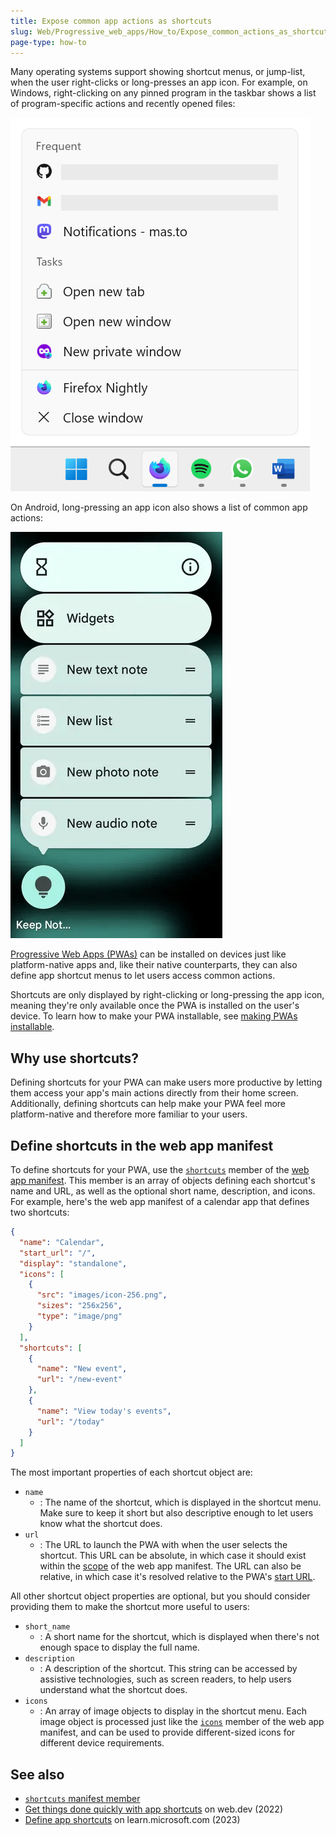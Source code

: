 ```yaml
---
title: Expose common app actions as shortcuts
slug: Web/Progressive_web_apps/How_to/Expose_common_actions_as_shortcuts
page-type: how-to
---
```




Many operating systems support showing shortcut menus, or jump-list, when the user right-clicks or long-presses an app icon. For example, on Windows, right-clicking on any pinned program in the taskbar shows a list of program-specific actions and recently opened files:

![The task bar in Windows, showing several pinned apps. The Firefox app icon was right-clicked, and the jump list is displayed, showing frequent tabs and common tasks](./jump-list.png)

On Android, long-pressing an app icon also shows a list of common app actions:

![The Android app launcher, showing an app icon that's been long-pressed. The shortcut menu is displayed, showing common actions](./android-shortcuts.png)

[Progressive Web Apps (PWAs)](/Web/Progressive_web_apps) can be installed on devices just like platform-native apps and, like their native counterparts, they can also define app shortcut menus to let users access common actions.

Shortcuts are only displayed by right-clicking or long-pressing the app icon, meaning they're only available once the PWA is installed on the user's device. To learn how to make your PWA installable, see [making PWAs installable](/Web/Progressive_web_apps/Guides/Making_PWAs_installable).

## Why use shortcuts?

Defining shortcuts for your PWA can make users more productive by letting them access your app's main actions directly from their home screen. Additionally, defining shortcuts can help make your PWA feel more platform-native and therefore more familiar to your users.

## Define shortcuts in the web app manifest

To define shortcuts for your PWA, use the [`shortcuts`](/Web/Manifest/shortcuts) member of the [web app manifest](/Web/Manifest). This member is an array of objects defining each shortcut's name and URL, as well as the optional short name, description, and icons. For example, here's the web app manifest of a calendar app that defines two shortcuts:

```json
{
  "name": "Calendar",
  "start_url": "/",
  "display": "standalone",
  "icons": [
    {
      "src": "images/icon-256.png",
      "sizes": "256x256",
      "type": "image/png"
    }
  ],
  "shortcuts": [
    {
      "name": "New event",
      "url": "/new-event"
    },
    {
      "name": "View today's events",
      "url": "/today"
    }
  ]
}
```

The most important properties of each shortcut object are:

- `name`
  - : The name of the shortcut, which is displayed in the shortcut menu. Make sure to keep it short but also descriptive enough to let users know what the shortcut does.
- `url`
  - : The URL to launch the PWA with when the user selects the shortcut. This URL can be absolute, in which case it should exist within the [scope](/Web/Manifest/scope) of the web app manifest. The URL can also be relative, in which case it's resolved relative to the PWA's [start URL](/Web/Manifest/start_url).

All other shortcut object properties are optional, but you should consider providing them to make the shortcut more useful to users:

- `short_name`
  - : A short name for the shortcut, which is displayed when there's not enough space to display the full name.
- `description`
  - : A description of the shortcut. This string can be accessed by assistive technologies, such as screen readers, to help users understand what the shortcut does.
- `icons`
  - : An array of image objects to display in the shortcut menu. Each image object is processed just like the [`icons`](/Web/Manifest/icons) member of the web app manifest, and can be used to provide different-sized icons for different device requirements.

## See also

- [`shortcuts` manifest member](/Web/Manifest/shortcuts)
- [Get things done quickly with app shortcuts](https://web.dev/articles/app-shortcuts) on web.dev (2022)
- [Define app shortcuts](https://learn.microsoft.com/en-us/microsoft-edge/progressive-web-apps-chromium/how-to/shortcuts) on learn.microsoft.com (2023)
